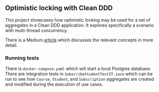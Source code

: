 Optimistic locking with Clean DDD
---

This project showcases how optimistic locking may be used for a set of aggregates in a Clean DDD application. It
explores specifically a scenario with multi-thread concurrency.

There is a
Medium [article](https://medium.com/unil-ci-software-engineering/optimistic-concurrency-locking-and-inter-aggregate-invariants-in-clean-ddd-9a7adcbb7bbe)
which discusses the relevant concepts in more detail.

### Running tests

There is `docker-compose.yaml` which will start a local Postgres database.
There are integration tests in `SubscribeStudentTestIT.java` which can be run to see how `Course`, `Student`, and
`Subscription` aggregates are created and modified during the execution of use cases.